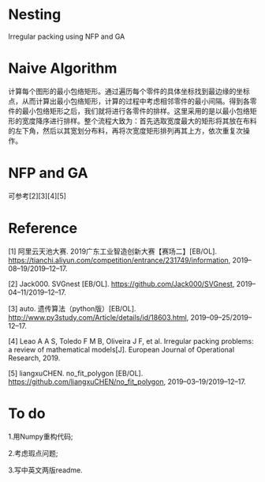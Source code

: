 # Nesting
Irregular packing using NFP and GA

# Naive Algorithm
计算每个图形的最小包络矩形。通过遍历每个零件的具体坐标找到最边缘的坐标点，从而计算出最小包络矩形，计算的过程中考虑相邻零件的最小间隔。得到各零件的最小包络矩形之后，我们就将进行各零件的排样。这里采用的是以最小包络矩形的宽度降序进行排样。整个流程大致为：首先选取宽度最大的矩形将其放在布料的左下角，然后以其宽划分布料，再将次宽度矩形排列再其上方，依次重复次操作。

# NFP and GA
可参考[2][3][4][5]
# Reference
[1] 	阿里云天池大赛. 2019广东工业智造创新大赛【赛场二】[EB/OL]. https://tianchi.aliyun.com/competition/entrance/231749/information, 2019–08–19/2019–12–17.

[2] 	Jack000. SVGnest [EB/OL]. https://github.com/Jack000/SVGnest, 2019–04–11/2019–12–17.

[3] 	auto. 遗传算法（python版）[EB/OL]. http://www.py3study.com/Article/details/id/18603.html, 2019–09–25/2019–12–17.

[4] 	Leao A A S, Toledo F M B, Oliveira J F, et al. Irregular packing problems: a review of mathematical models[J]. European Journal of Operational Research, 2019.

[5] 	liangxuCHEN. no_fit_polygon [EB/OL]. https://github.com/liangxuCHEN/no_fit_polygon, 2019–03–19/2019–12–17.

# To do 
1.用Numpy重构代码;

2.考虑瑕点问题;

3.写中英文两版readme.
